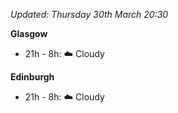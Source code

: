 *Updated: Thursday 30th March 20:30*

**Glasgow**

* 21h - 8h: :cloud: Cloudy

**Edinburgh**

* 21h - 8h: :cloud: Cloudy
